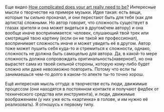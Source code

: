 ---
---
Еще видео [How complicated does your art really need to be?](https://youtu.be/Vt92JGCjU0o)
Интересные мысли о творчестве на примере музыки. 
Идея такая: есть вещи, которые ты сильно прокачал, и они перестают быть для тебя (как для артиста) сложными. Но автор говорит, что сложность существует в глазах зрителя и она может видеться в другом(чем автору) и она вообще иначе воспринимается: человек, слушающий твой трек или смотрящий твою картину (если он не такой же профессионал), воспринимает сложность иначе и может увидеть её в другом. 
Автор тоже может пушить себя куда-то и стремиться к сложности, однако, сложность не должна быть самоцелью для автора. Да, в какой-то мере сложность должна сопровождать оригинальность(наверное!), но она вырастет сама из твоей сильной стороны, которую кому-либо будет сложно или даже невозможно повторить. Потому что если ты занимаешься чем-то долго в каком-то апекте ты-то точно хорош.

Ещё интересная мысль оттуда: в творчестве есть люди, движимые процессом (они находятся в постоянном контакте и получают фидбек от технического средства или инструмента), и люди, движимые воображением (у них уже есть «картинка» в голове, и им нужно её реализовать). Я отношусь к первому типу.